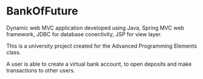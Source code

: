 # BankOfFuture
Dynamic web MVC application developed using Java, Spring MVC web framework, JDBC for database conectivity, JSP for view layer.

This is a university project created for the Advanced Programming Elements class.

A user is able to create a virtual bank account, to open deposits and make transactions to other users.
